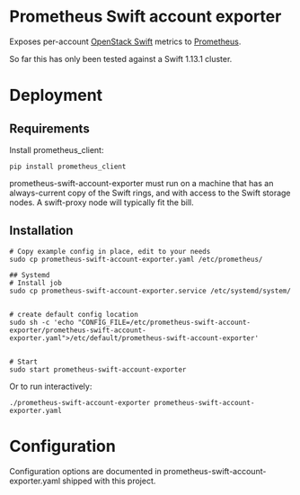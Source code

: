 # Prometheus Swift account exporter

Exposes per-account [OpenStack Swift](https://swift.openstack.org/) metrics to [Prometheus](https://prometheus.io/).

So far this has only been tested against a Swift 1.13.1 cluster.

# Deployment

## Requirements

Install prometheus_client:
```
pip install prometheus_client
```

prometheus-swift-account-exporter must run on a machine that has an
always-current copy of the Swift rings, and with access to the Swift
storage nodes.  A swift-proxy node will typically fit the bill.

## Installation

```
# Copy example config in place, edit to your needs
sudo cp prometheus-swift-account-exporter.yaml /etc/prometheus/

## Systemd
# Install job
sudo cp prometheus-swift-account-exporter.service /etc/systemd/system/


# create default config location
sudo sh -c 'echo "CONFIG_FILE=/etc/prometheus-swift-account-exporter/prometheus-swift-account-exporter.yaml">/etc/default/prometheus-swift-account-exporter'


# Start
sudo start prometheus-swift-account-exporter
```

Or to run interactively:

```
./prometheus-swift-account-exporter prometheus-swift-account-exporter.yaml

```

# Configuration

Configuration options are documented in prometheus-swift-account-exporter.yaml shipped with this project.
